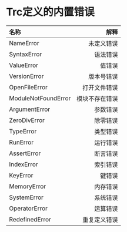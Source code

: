# Trc定义的内置错误

| 名称                  |      解释 |
|:--------------------|--------:|
| NameError           |   未定义错误 |
| SyntaxError         |    语法错误 |
| ValueError          |     值错误 |
| VersionError        |   版本号错误 |
| OpenFileError       |  打开文件错误 |
| ModuleNotFoundError | 模块不存在错误 |
| ArgumentError       |    参数错误 |
| ZeroDivError        |    除零错误 |
| TypeError           |    类型错误 |
| RunError            |    运行错误 |
| AssertError         |    断言错误 |
| IndexError          |    索引错误 |
| KeyError            |     键错误 |
| MemoryError         |    内存错误 |
| SystemError         |    系统错误 |
| OperatorError       |    运算错误 |
| RedefinedError      |  重复定义错误 |
